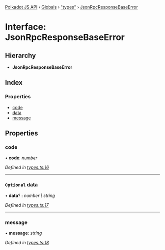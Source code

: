 [Polkadot JS API](../README.md) › [Globals](../globals.md) › ["types"](../modules/_types_.md) › [JsonRpcResponseBaseError](_types_.jsonrpcresponsebaseerror.md)

# Interface: JsonRpcResponseBaseError

## Hierarchy

* **JsonRpcResponseBaseError**

## Index

### Properties

* [code](_types_.jsonrpcresponsebaseerror.md#code)
* [data](_types_.jsonrpcresponsebaseerror.md#optional-data)
* [message](_types_.jsonrpcresponsebaseerror.md#message)

## Properties

###  code

• **code**: *number*

*Defined in [types.ts:16](https://github.com/polkadot-js/api/blob/b69d8ec789/packages/rpc-provider/src/types.ts#L16)*

___

### `Optional` data

• **data**? : *number | string*

*Defined in [types.ts:17](https://github.com/polkadot-js/api/blob/b69d8ec789/packages/rpc-provider/src/types.ts#L17)*

___

###  message

• **message**: *string*

*Defined in [types.ts:18](https://github.com/polkadot-js/api/blob/b69d8ec789/packages/rpc-provider/src/types.ts#L18)*
